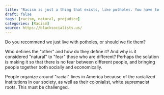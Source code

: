 ```yaml
---
title: "Racism is just a thing that exists, like potholes. You have to understand that you can't get rid of it. It's natural to fear the other, and people organize along racial lines for this reason."
draft: false
tags: [racism, natural, prejudice]
categories: [Racism]
source: https://blacksocialists.us/
---
```


Do you recommend we just live with potholes, or should we fix them?  
  
Who defines the "other" and how do they define it? And why is it considered "natural" to "fear" those who are different? Perhaps the solution is making it so that there is no fear between different people, and bringing people together both socially and economically.  
  
People organize around "racial" lines in America because of the racialized institutions in our society, as well as their colonialist, white supremacist roots. This must be challenged.

